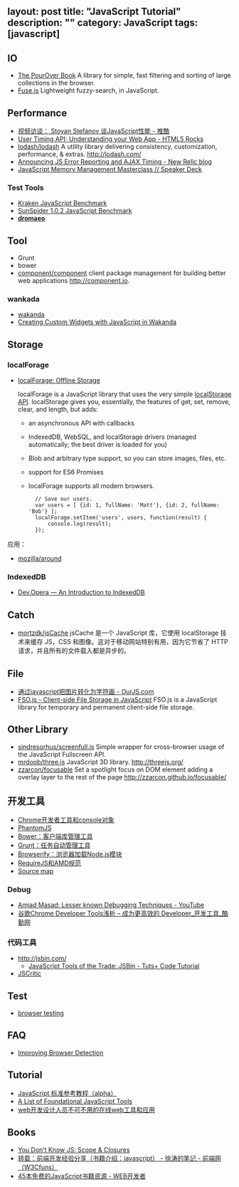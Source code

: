 layout: post
title: "JavaScript Tutorial"
description: ""
category: JavaScript
tags: [javascript]
---

## IO

- [The PourOver Book](http://newsdev.github.io/pourover/) A library for simple, fast filtering and sorting of large collections in the browser.
- [Fuse.js](http://github.com/krisk/fuse) Lightweight fuzzy-search, in JavaScript.

## Performance

- [视频访谈： Stoyan Stefanov 谈JavaScript性能 - 推酷](http://www.tuicool.com/articles/vEn6zm)
- [User Timing API: Understanding your Web App - HTML5 Rocks](http://www.html5rocks.com/en/tutorials/webperformance/usertiming/)
- [lodash/lodash](https://github.com/lodash/lodash) A utility library delivering consistency, customization, performance, & extras. <http://lodash.com/>
- [Announcing JS Error Reporting and AJAX Timing - New Relic blog](http://blog.newrelic.com/2014/03/13/javascript-error-reporting-ajax-timing-new-relic/)
- [JavaScript Memory Management Masterclass // Speaker Deck](https://speakerdeck.com/addyosmani/javascript-memory-management-masterclass)

<!-- more -->

### Test Tools

- [Kraken JavaScript Benchmark](http://kraken-mirror.googlecode.com/svn/trunk/kraken/hosted/kraken-1.1/driver.html)
- [SunSpider 1.0.2 JavaScript Benchmark](http://www.webkit.org/perf/sunspider/sunspider.html) 
- [**dromaeo**](http://dromaeo.com/)

## Tool

- Grunt
- bower
- [component/component](https://github.com/component/component) client package management for building better web applications <http://component.io>.

### wankada

- [wakanda](http://www.wakanda.org/)
- [Creating Custom Widgets with JavaScript in Wakanda](http://flippinawesome.org/2014/06/05/creating-custom-widgets-with-javascript-in-wakanda/?-custom-widgets-with-javascript-in-wakanda)

## Storage

### localForage

- [localForage: Offline Storage](https://hacks.mozilla.org/2014/02/localforage-offline-storage-improved/)

    localForage is a JavaScript library that uses the very simple [localStorage API](https://hacks.mozilla.org/2009/06/localstorage/). localStorage gives you, essentially, the features of get, set, remove, clear, and length, but adds:

    * an asynchronous API with callbacks
    * IndexedDB, WebSQL, and localStorage drivers (managed automatically; the best driver is loaded for you)
    * Blob and arbitrary type support, so you can store images, files, etc.
    * support for ES6 Promises
    * localForage supports all modern browsers. 

            // Save our users.
            var users = [ {id: 1, fullName: 'Matt'}, {id: 2, fullName: 'Bob'} ];
            localForage.setItem('users', users, function(result) {
                console.log(result);
            });

应用：

- [mozilla/around](https://github.com/mozilla/around)

### IndexedDB

- [Dev.Opera — An Introduction to IndexedDB](http://dev.opera.com/articles/introduction-to-indexeddb)

## Catch

- [mortzdk/jsCache](https://github.com/mortzdk/jsCache) jsCache 是一个 JavaScript 库，它使用 localStorage 技术来缓存 JS，CSS 和图像。这对于移动网站特别有用，因为它节省了 HTTP 请求，并且所有的文件载入都是异步的。

## File

- [通过javascript把图片转化为字符画 - OurJS.com](http://ourjs.com/detail/5268746af3aad32a72000001)
- [FSO.js - Client-side File Storage in JavaScript](http://fsojs.com/) FSO.js is a JavaScript library for temporary and permanent client-side file storage.

## Other Library

- [sindresorhus/screenfull.js](https://github.com/sindresorhus/screenfull.js) Simple wrapper for cross-browser usage of the JavaScript Fullscreen API.
- [mrdoob/three.js](https://github.com/mrdoob/three.js) JavaScript 3D library. <http://threejs.org/>
- [zzarcon/focusable](https://github.com/zzarcon/focusable) Set a spotlight focus on DOM element adding a overlay layer to the rest of the page <http://zzarcon.github.io/focusable/>

## 开发工具

- [Chrome开发者工具和console对象](http://javascript.ruanyifeng.com/tool/console.html)
- [PhantomJS](thttp://javascript.ruanyifeng.com/tool/phantomjs.html) 
- [Bower：客户端库管理工具](http://javascript.ruanyifeng.com/tool/bower.html)
- [Grunt：任务自动管理工具](http://javascript.ruanyifeng.com/tool/grunt.html)
- [Browserify：浏览器加载Node.js模块](http://javascript.ruanyifeng.com/tool/browserify.html)
- [RequireJS和AMD规范](http://javascript.ruanyifeng.com/tool/requirejs.html)
- [Source map](http://javascript.ruanyifeng.com/tool/sourcemap.html)

### Debug

- [Amjad Masad: Lesser known Debugging Techniques - YouTube](https://www.youtube.com/watch?v=rcjUR4icvoQ)
- [谷歌Chrome Developer Tools浅析 – 成为更高效的 Developer_开发工具_酷勤网](http://www.kuqin.com/developtool/20120625/321085.html)

### 代码工具

- http://jsbin.com/
    + [JavaScript Tools of the Trade: JSBin - Tuts+ Code Tutorial](http://code.tutsplus.com/tutorials/javascript-tools-of-the-trade-jsbin--net-36843)
- [JSCritic](http://jscritic.com/)

## Test

- [browser testing](https://ci.testling.com/)

## FAQ

- [Improving Browser Detection](http://flippinawesome.org/2014/04/07/improving-browser-detection/?-browser-detection)

## Tutorial

- [JavaScript 标准参考教程（alpha）](http://javascript.ruanyifeng.com/#advanced)
- [A List of Foundational JavaScript Tools](https://www.codefellows.org/blogs/complete-list-of-javascript-tools)
- [web开发设计人员不可不用的在线web工具和应用](http://www.qianduan.net/web-development-and-design-staff-can-not-be-without-online-web-tools-and-applications.html)

## Books

- [You Don’t Know JS: Scope & Closures](http://www.salttiger.com/you-dont-know-js-scope-and-closures/)
- [转载：前端开发经验分享（书籍介绍：javascript） - 徐涛的笔记 - 前端网（W3Cfuns）](http://www.w3cfuns.com/blog-5431260-5398544.html)
- [45本免费的JavaScript书籍资源 - WEB开发者](http://www.admin10000.com/document/3672.html)